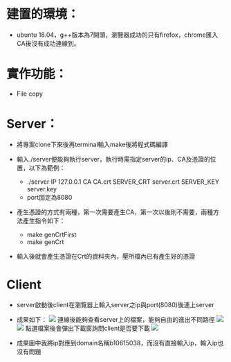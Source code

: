 # 建置的環境：
* ubuntu 18.04，g++版本為7開頭，瀏覽器成功的只有firefox，chrome匯入CA後沒有成功連線到。
# 實作功能：
* File copy
# Server：
* 將專案clone下來後再terminal輸入make後將程式碼編譯
* 輸入./server便能夠執行server，執行時需指定server的ip、CA及憑證的位置，以下為範例：
    * ./server IP 127.0.0.1 CA CA.crt SERVER_CRT server.crt SERVER_KEY server.key
    * port固定為8080
    
* 產生憑證的方式有兩種，第一次需要產生CA，第一次以後則不需要，兩種方法產生指令如下：
    * make genCrtFirst
    * make genCrt
* 輸入後就會產生憑證在Crt的資料夾內，壓所檔內已有產生好的憑證
# Client
* server啟動後client在瀏覽器上輸入server之ip與port(8080)後連上server
* 成果如下：
![](https://i.imgur.com/Ch2T03c.png)
連線後能夠查看server上的檔案，能夠自由的進出不同路徑
![](https://i.imgur.com/cjEXYEP.png)
![](https://i.imgur.com/VLGwoX8.png)
點選檔案後會彈出下載窗詢問client是否要下載
    ![](https://i.imgur.com/o78yynZ.png)

* 成果圖中我將ip對應到domain名稱b10615038，而沒有直接輸入ip，輸入ip也沒有問題